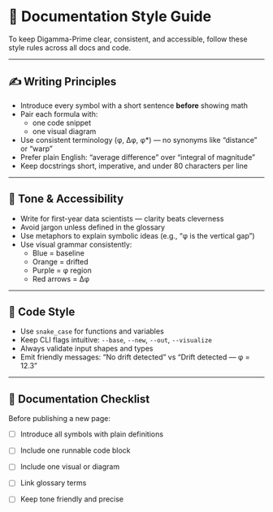# 🧾 Documentation Style Guide

To keep Digamma-Prime clear, consistent, and accessible, follow these style rules across all docs and code.

---

## ✍️ Writing Principles

- Introduce every symbol with a short sentence **before** showing math  
- Pair each formula with:
  - one code snippet  
  - one visual diagram  
- Use consistent terminology (φ, Δφ, φ*) — no synonyms like “distance” or “warp”  
- Prefer plain English: “average difference” over “integral of magnitude”  
- Keep docstrings short, imperative, and under 80 characters per line

---

## 🧠 Tone & Accessibility

- Write for first-year data scientists — clarity beats cleverness  
- Avoid jargon unless defined in the glossary  
- Use metaphors to explain symbolic ideas (e.g., “φ is the vertical gap”)  
- Use visual grammar consistently:
  - Blue = baseline  
  - Orange = drifted  
  - Purple = φ region  
  - Red arrows = Δφ

---

## 🧪 Code Style

- Use `snake_case` for functions and variables  
- Keep CLI flags intuitive: `--base`, `--new`, `--out`, `--visualize`  
- Always validate input shapes and types  
- Emit friendly messages: “No drift detected” vs “Drift detected — φ = 12.3”

---

## 📘 Documentation Checklist

Before publishing a new page:

- [ ] Introduce all symbols with plain definitions  
- [ ] Include one runnable code block  
- [ ] Include one visual or diagram  
- [ ] Link glossary terms  
- [ ] Keep tone friendly and precise

